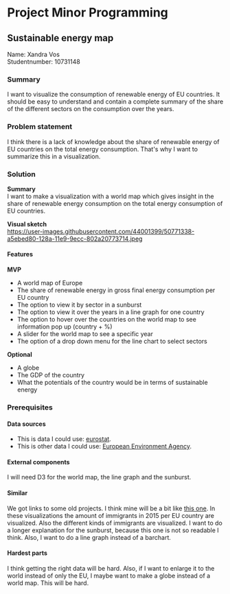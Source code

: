 # Project Minor Programming
## Sustainable energy map
Name: Xandra Vos  
Studentnumber: 10731148

### Summary
I want to visualize the consumption of renewable energy of EU countries. It
should be easy to understand and contain a complete summary of the share of
the different sectors on the consumption over the years.

### Problem statement
I think there is a lack of knowledge about the share of renewable energy of EU
countries on the total energy consumption. That's why I want to summarize
this in a visualization.

### Solution
**Summary**  
I want to make a visualization with a world map which gives insight in the share
of renewable energy consumption on the total energy consumption of EU countries.

**Visual sketch**  
https://user-images.githubusercontent.com/44001399/50771338-a5ebed80-128a-11e9-9ecc-802a20773714.jpeg


#### Features
**MVP**
* A world map of Europe
* The share of renewable energy in gross final energy consumption per EU country
* The option to view it by sector in a sunburst
* The option to view it over the years in a line graph for one country
* The option to hover over the countries on the world map to see information pop up (country + %)
* A slider for the world map to see a specific year
* The option of a drop down menu for the line chart to select sectors

**Optional**
* A globe
* The GDP of the country
* What the potentials of the country would be in terms of sustainable energy

### Prerequisites
#### Data sources
* This is data I could use: [eurostat](https://ec.europa.eu/eurostat/tgm/refreshTableAction.do?tab=table&plugin=1&pcode=sdg_07_40&language=en).
* This is other data I could use: [European Environment Agency](https://www.eea.europa.eu/data-and-maps/indicators/renewable-gross-final-energy-consumption-4/assessment-3).

#### External components
I will need D3 for the world map, the line graph and the sunburst.

#### Similar
We got links to some old projects. I think mine will be a bit like [this one](https://jaspernaberman.github.io/Programming-Project/Scripts/HTML/visualizations.html).
In these visualizations the amount of immigrants in 2015 per EU country are
visualized. Also the different kinds of immigrants are visualized.
I want to do a longer explanation for the sunburst, because this one is not so
readable I think. Also, I want to do a line graph instead of a barchart.

#### Hardest parts
I think getting the right data will be hard. Also, if I want to enlarge it to
the world instead of only the EU, I maybe want to make a globe instead of a
world map. This will be hard.
